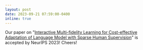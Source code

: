 ```yaml
---
layout: post
date: 2023-09-21 07:59:00-0400
inline: true
---
```


Our paper on "[Interactive Multi-fidelity Learning for Cost-effective Adaptation of Language Model with Sparse Human Supervision](https://arxiv.org/abs/2310.20153)" is accepted by NeurIPS 2023! Cheers!


